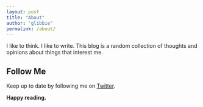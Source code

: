 ```yaml
---
layout: post
title: "About"
author: "glibbie"
permalink: /about/
---
```


I like to think. I like to write. This blog is a random collection of thoughts and opinions about things that interest me. 


## Follow Me
Keep up to date by following me on [Twitter](https://twitter.com/glibcsgo).

**Happy reading.**

